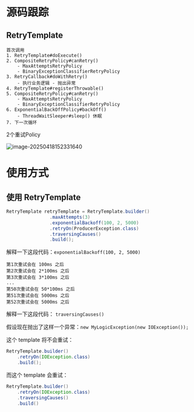 # 源码跟踪

## RetryTemplate

```
首次调用
1. RetryTemplate#doExecute()
2. CompositeRetryPolicy#canRetry()
    - MaxAttemptsRetryPolicy
    - BinaryExceptionClassifierRetryPolicy
3. RetryCallback#doWithRetry()
    - 执行业务逻辑 - 抛出异常
4. RetryTemplate#registerThrowable()
5. CompositeRetryPolicy#canRetry()
    - MaxAttemptsRetryPolicy
    - BinaryExceptionClassifierRetryPolicy
6. ExponentialBackOffPolicy#backOff()
    - ThreadWaitSleeper#sleep() 休眠
7. 下一次循环
```



2个重试Policy

![image-20250418152331640](https://technotes.oss-cn-shenzhen.aliyuncs.com/2024/202504181523713.png)

# 使用方式

## 使用 RetryTemplate

```java
RetryTemplate retryTemplate = RetryTemplate.builder()
                .maxAttempts(3)
                .exponentialBackoff(100, 2, 5000)
                .retryOn(ProducerException.class)
                .traversingCauses()
                .build();
```

解释一下这段代码：`exponentialBackoff(100, 2, 5000)`

```
第1次重试会在 100ms 之后
第2次重试会在 2*100ms 之后
第3次重试会在 3*100ms 之后
...
第50次重试会在 50*100ms 之后
第51次重试会在 5000ms 之后
第52次重试会在 5000ms 之后
```

解释一下这段代码： `traversingCauses()`

假设现在抛出了这样一个异常：`new MyLogicException(new IOException());`

这个 template 将不会重试：

```java
RetryTemplate.builder()
    .retryOn(IOException.class)
    .build();
```

而这个 template 会重试：

```java
RetryTemplate.builder()
    .retryOn(IOException.class)
    .traversingCauses()
    .build()
```

